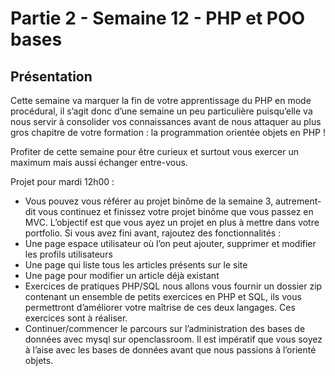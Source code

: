 # Partie 2 - Semaine 12 - PHP et POO bases

## Présentation

Cette semaine va marquer la fin de votre apprentissage du PHP en mode procédural, il s’agit donc d’une semaine un peu particulière puisqu’elle va nous servir à consolider vos connaissances avant de nous attaquer au plus gros chapitre de votre formation : la programmation orientée objets en PHP !

Profiter de cette semaine pour être curieux et surtout vous exercer un maximum mais aussi échanger entre-vous.

Projet pour mardi 12h00 :

* Vous pouvez vous référer au projet binôme de la semaine 3, autrement-dit vous continuez et finissez votre projet binôme que vous passez en MVC. L’objectif est que vous ayez un projet en plus à mettre dans votre portfolio. Si vous avez fini avant, rajoutez des fonctionnalités :
* Une page espace utilisateur où l’on peut ajouter, supprimer et modifier les profils utilisateurs
* Une page qui liste tous les articles présents sur le site
* Une page pour modifier un article déjà existant
* Exercices de pratiques PHP/SQL nous allons vous fournir un dossier zip contenant un ensemble de petits exercices en PHP et SQL, ils vous permettront d’améliorer votre maîtrise de ces deux langages. Ces exercices sont à réaliser.
* Continuer/commencer le parcours sur l’administration des bases de données avec mysql sur openclassroom. Il est impératif que vous soyez à l’aise avec les bases de données avant que nous
passions à l’orienté objets.